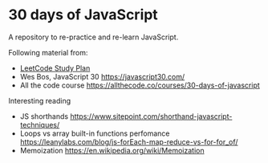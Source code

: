 # 30 days of JavaScript

A repository to re-practice and re-learn JavaScript.

Following material from:

- [LeetCode Study Plan](https://leetcode.com/studyplan/30-days-of-javascript/)
- Wes Bos, JavaScript 30 <https://javascript30.com/>
- All the code course <https://allthecode.co/courses/30-days-of-javascript>

Interesting reading

- JS shorthands <https://www.sitepoint.com/shorthand-javascript-techniques/>
- Loops vs array built-in functions perfomance <https://leanylabs.com/blog/js-forEach-map-reduce-vs-for-for_of/>
- Memoization <https://en.wikipedia.org/wiki/Memoization>
